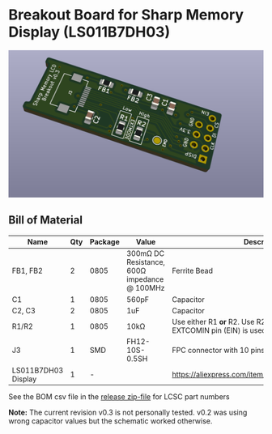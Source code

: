 # Breakout Board for Sharp Memory Display (LS011B7DH03)



![](https://raw.githubusercontent.com/crehmann/Sharp-Memory-LCD-Breakout/main/Pictures/SharpMemoryLcdBreakout.png)

## Bill of Material

| Name                | Qty  | Package | Value                                        | Description                                                  |
| ------------------- | ---- | ------- | -------------------------------------------- | ------------------------------------------------------------ |
| FB1, FB2            | 2    | 0805    | 300mΩ DC Resistance, 600Ω impedance @ 100MHz | Ferrite Bead                                                 |
| C1                  | 1    | 0805    | 560pF                                        | Capacitor                                                    |
| C2, C3              | 2    | 0805    | 1uF                                          | Capacitor                                                    |
| R1/R2               | 1    | 0805    | 10kΩ                                         | Use either R1 **or** R2. Use R2 when VCOM toggling via EXTCOMIN pin (EIN) is used. |
| J3                  | 1    | SMD     | FH12-10S-0.5SH                               | FPC connector with 10 pins and 0.5mm pitch                   |
| LS011B7DH03 Display | 1    | -       |                                              | https://aliexpress.com/item/1005001809102193.html            |

See the BOM csv file in the [release zip-file](https://github.com/crehmann/Sharp-Memory-LCD-Breakout/releases) for LCSC part numbers 

**Note:** The current revision v0.3 is not personally tested. v0.2 was using wrong capacitor values but the schematic worked otherwise.